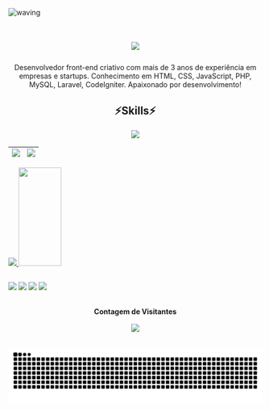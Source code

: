 ![waving](https://capsule-render.vercel.app/api?type=waving&height=120&color=3F5FF0)

<h1 align="center">
<img src="https://readme-typing-svg.herokuapp.com/?font=Righteous&size=35&center=true&vCenter=true&width=500&height=70&duration=4000&lines=olá!+👋;+meu+nome+é+Greco!;tenho+22+anos;moro+em+Barretos+SP;" />
</h1>

<div align="center">
Desenvolvedor front-end criativo com mais de 3 anos de experiência em empresas e startups. Conhecimento em HTML, CSS, JavaScript, PHP, MySQL, Laravel, CodeIgniter. Apaixonado por desenvolvimento!
</div>

<h2 align="center" >⚡Skills⚡</h2>

<div align="center" >
  <img src="https://skillicons.dev/icons?i=react,bootstrap,html,css,vscode,github,figma,tailwind,git,typescript,php,mysql" />
</div>

| ![](http://github-profile-summary-cards.vercel.app/api/cards/profile-details?username=GrecoPeres&theme=dark) | ![](https://github-readme-streak-stats.herokuapp.com/?user=GrecoPeres&hide_border=true&date_format=M%20j%5B%2C%20Y%5D&background=151515&stroke=2D3742&ring=049feb&fire=049feb&currStreakNum=fff&sideNums=049feb&currStreakLabel=049feb&sideLabels=fff&dates=fff) |
| :-: | :-: |

<div>
   	<a href="https://github.com/GrecoPeres">
	<img height="180em" src="https://github-readme-stats.vercel.app/api?username=GrecoPeres&show_icons=true&theme=algolia&include_all_commits=true&count_private=true"/>
	<img width="41%" height="195px" src="https://github-readme-stats.vercel.app/api/top-langs/?username=GrecoPeres&layout=compact&hide_border=true&title_color=00b8e4&text_color=00b8e4&bg_color=0d1117" />
</div>
  
##

<div>
     <a href="https://grecoweb.com.br" target="_blank"><img src="https://img.shields.io/badge/website-000000?style=for-the-badge&logo=About.me&logoColor=white" target="_blank"></a>
     <a href="https://www.linkedin.com/in/greco-fernando-873038207" target="_blank"><img src="https://img.shields.io/badge/-LinkedIn-%230077B5?style=for-the-badge&logo=linkedin&logoColor=white" target="_blank"></a>
  	 <a href="https://www.instagram.com/grecoperes" target="_blank"><img src="https://img.shields.io/badge/-Instagram-%23E4405F?style=for-the-badge&logo=instagram&logoColor=white" target="_blank"></a>
  	 <a href = "mailto:grecofernando.mp@gmail.com"><img src="https://img.shields.io/badge/-Gmail-%23333?style=for-the-badge&logo=gmail&logoColor=white" target="_blank"></a>
</div>

<div align="center">
<br>
<p align="centre"><b>Contagem de Visitantes</b></p>  
<p align="center"><img align="center" src="https://profile-counter.glitch.me/{GrecoPeres}/count.svg" /></p> 
<br>
</div>

<picture>
  <source media="(prefers-color-scheme: dark)" srcset="https://raw.githubusercontent.com/GrecoPeres/GrecoPeres/output/github-contribution-grid-snake-dark.svg">
  <source media="(prefers-color-scheme: light)" srcset="https://raw.githubusercontent.com/GrecoPeres/GrecoPeres/output/github-contribution-grid-snake.svg">
  <img alt="github contribution grid snake animation" src="https://raw.githubusercontent.com/GrecoPeres/GrecoPeres/output/github-contribution-grid-snake.svg">
</picture>
<br><br>
